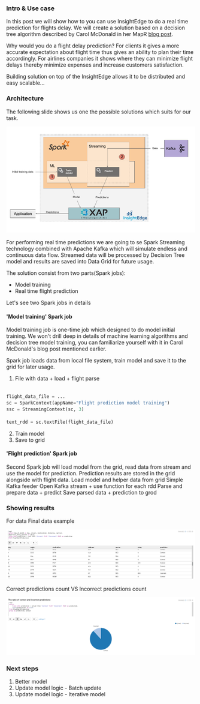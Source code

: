 
### Intro & Use case
In this post we will show how to you can use InsightEdge to do a real time prediction for flights delay. We will create a solution based on a decision tree algorithm described by Carol McDonald in her MapR [blog post](https://www.mapr.com/blog/apache-spark-machine-learning-tutorial).
 
Why would you do a flight delay prediction? For clients it gives a more accurate expectation about flight time thus gives an ability to plan their time accordingly. For airlines companies it shows where they can minimize flight delays thereby minimize expenses and increase customers satisfaction.  

Building solution on top of the InsightEdge allows it to be distributed and easy scalable...

### Architecture

The following slide shows us one the possible solutions which suits for our task.

![Architecture](img/architecture.png)

For performing real time predictions we are going to se Spark Streaming technology combined with Apache Kafka which will simulate endless and continuous data flow. Streamed data will be processed by Decision Tree model and results are saved into Data Grid for future usage.

The solution consist from two parts(Spark jobs):
- Model training
- Real time flight prediction

Let's see two Spark jobs in details

#### 'Model training' Spark job

Model training job is one-time job which designed to do model initial training. We won't drill deep in details of machine learning algorithms and decision tree model training, you can familiarize yourself with it in Carol McDonald's blog post mentioned earlier.

Spark job loads data from local file system, train model and save it to the grid for later usage.

1. File with data + load + flight parse
```python

flight_data_file = ...
sc = SparkContext(appName="Flight prediction model training")
ssc = StreamingContext(sc, 3)

text_rdd = sc.textFile(flight_data_file)

```

2. Train model
3. Save to grid

#### 'Flight prediction' Spark job
Second Spark job will load model from the grid, read data from stream and use the model for prediction. Prediction results are stored in the grid alongside with flight data.
Load model and helper data from grid
Simple Kafka feeder
Open Kafka stream + use function for each rdd
Parse and prepare data  + predict
Save parsed data + prediction to grod


### Showing results

For data
Final data example

![Data example](img/final_data_example.png)

Correct predictions count VS Incorrect predictions count

![Prediction ratio](img/ratio_predictions.png)

### Next steps

1. Better model
2. Update model logic - Batch update
3. Update model logic - Iterative model

